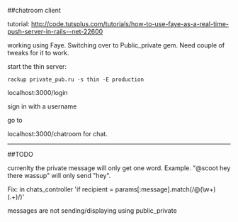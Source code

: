 ##chatroom client

tutorial: http://code.tutsplus.com/tutorials/how-to-use-faye-as-a-real-time-push-server-in-rails--net-22600

working using Faye. Switching over to Public_private gem. Need couple of tweaks for it to work.

start the thin server:

`rackup private_pub.ru -s thin -E production`

localhost:3000/login

sign in with a username

go to 

localhost:3000/chatroom for chat.

---

##TODO

currenlty the private message will only get one word. Example. "@scoot hey there wassup" will only send "hey".

Fix: in chats_controller 'if recipient = params[:message].match(/@(\w+) (.+)/)'

messages are not sending/displaying using public_private

